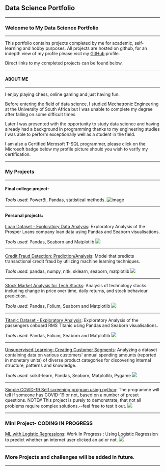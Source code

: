 ## Data Science Portfolio
---


### Welcome to My Data Science Portfolio
---

This portfolio contains projects completed by me for academic, self-learning and hobby purposes. All projects are hosted on github, for an indepth view of my profile please visit my <a href="https://github.com/JermaineV">GitHub</a> profile. 

Direct links to my completed projects can be found below.



---
#### ABOUT ME


---
I enjoy playing chess, online gaming and just having fun.


Before entering the field of data science, I studied Mechatronic Engineering at the University of South Africa but I was unable to complete my degree after falling on some difficult times. 

Later I was presented with the opportunity to study data science and having already had a background in programming thanks to my engineering studies I was able to perform exceptionally well as a student in the field.

I am also a Certified Mcrosoft T-SQL programmer, please click on the Microsoft badge below my profile picture should you wish to verify my certification.



---
### My Projects
---
#### Final college project:
[This project covers: Statistical analysis, PowerBI reporting and app deployment, Python DML]:
(https://github.com/JermaineV/JermaineV.github.io/blob/d48fc08d8aa787c23c76c7c268fdecece66d38e4/projects/82554fad24fc8c51be8c00565dcc62beb5b86660.pdf):


*Tools used*: PowerBi, Pandas, statistical methods.
![image](https://user-images.githubusercontent.com/78037138/198566758-7afb11e9-a176-4ce4-839c-f5a80835308e.png)

---
#### Personal projects:

[Loan Dataset - Exploratory Data Analysis](https://github.com/JermaineV/JermaineV.github.io/blob/64767819f9348fc10f7b66cb0078c57dcd89af55/projects/sub3/Part_I_exploration%20(2).ipynb): Exploratory Analysis of the Prosper Loans company loan data using Pandas and Seaborn visualisations. 

*Tools used*: Pandas, Seaborn and Matplotlib
<img src="https://github.com/JermaineV/JermaineV.github.io/blob/b39c14116b08ebfe8aaf89aa9d178012d8281f9d/images/267-2677308_loan-cartoon-loan-clipart-hd-png-download.png?raw=true"/>

---

[Credit Fraud Detection: Prediction/Analysis](https://github.com/JermaineV/JermaineV.github.io/blob/8a2abfaf8b460c895b00a8b8c990d91c0091e881/projects/credit_fraud_detection.ipynb.ipynb): Model that predicts transactional credit fraud by utilizing machine learning techniques. 

*Tools used*: pandas, numpy, nltk, sklearn, seaborn, matplotlib
<img src="images/money-bag-thief-eps-vector_csp35493988.jpg?raw=true"/>

---
[Stock Market Analysis for Tech Stocks](https://github.com/JermaineV/JermaineV.github.io/blob/3cd011d8c890535696b4f633a4922cc58227dcb5/projects/Stock%20Market%20Analysis/Stock%20Market%20Analysis%20for%20Tech%20Stocks.ipynb): Analysis of technology stocks including change in price over time, daily returns, and stock behaviour prediction.

*Tools used*: Pandas, Folium, Seaborn and Matplotlib
<img src="images/tiny-people-stock-traders-laptop-with-graph-chart-buy-sell-shares-stock-market-index-stockbroking-company-stock-exchange-data-concept_335657-1160.jpg?raw=true"/>

---
[Titanic Dataset - Exploratory Analysis](https://github.com/JermaineV/JermaineV.github.io/blob/6a4073a5f40449dcfef267ba95b3a2a8cb1891a6/projects/Titanic%20Dataset%20-%20Exploratory%20Analysis.ipynb): Exploratory Analysis of the passengers onboard RMS Titanic using Pandas and Seaborn visualisations.

*Tools used*: Pandas, Folium, Seaborn and Matplotlib
<img src="images/titanic-css-float-none-cartoon-browserling-webcomic.png?raw=true"/>

---
[Unsupervised Learning: Creating Customer Segments](https://github.com/JermaineV/JermaineV.github.io/blob/3cd011d8c890535696b4f633a4922cc58227dcb5/projects/Unsupervised%20Learning:%20Creating%20Customer%20Segments/customer_segments.ipynb): Analyzing a dataset containing data on various customers' annual spending amounts (reported in monetary units) of diverse product categories for discovering internal structure, patterns and knowledge.

*Tools used*: scikit-learn, Pandas, Seaborn, Matplotlib, Pygame
<img src="images/customer segmentation.jpg?raw=true"/>

---
[Simple COVID-19 Self screening program using python](https://github.com/JermaineV/Simple-Covid-19-self-Screening-program/blob/18001a04702c88b76a80368f38af41207bd114bd/Simple_Covid_19_Screening_program.py): The programme will tell if someone has COVID-19 or not, based on a number of preset questions. 
NOTE# This project is purely to demonstrate, that not all problems require complex solutions.--feel free to test it out.
<img src="images/symptoms-covid-19-coronavirus-cartoon-style-infographic_1308-52033.jpg"/>

---
### Mini Project- CODING IN PROGRESS
[ML with Logistic Regressions](http://example.com/): Work In Progress : Using Logistic Regression to predict whether an internet user clicked an ad or not.
<img src="https://github.com/JermaineV/JermaineV.github.io/blob/dc60229ef204b7fe301e3bd699ab7eb810c39657/images/giphy.gif?raw=true"/>

---

### More Projects and challenges will be added in future.

---





